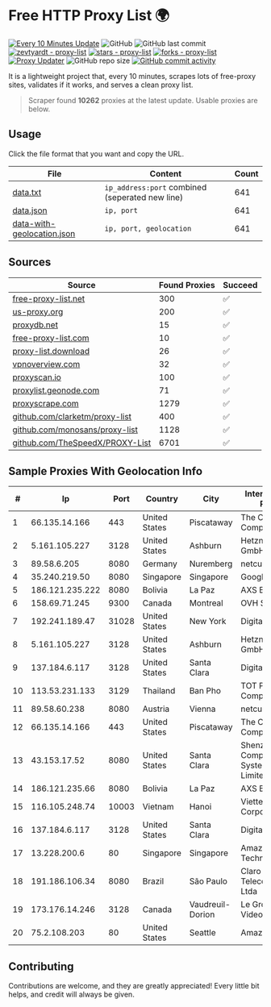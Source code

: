 
# Free HTTP Proxy List 🌍

[![Every 10 Minutes Update](https://github.com/mertguvencli/http-proxy-list/actions/workflows/main.yml/badge.svg?branch=main)](https://github.com/mertguvencli/http-proxy-list/actions/workflows/main.yml)
![GitHub](https://img.shields.io/github/license/mertguvencli/http-proxy-list)
![GitHub last commit](https://img.shields.io/github/last-commit/mertguvencli/http-proxy-list)
[![zevtyardt - proxy-list](https://img.shields.io/static/v1?label=zevtyardt&message=proxy-list&color=blue&logo=github)](https://github.com/zevtyardt/proxy-list "Go to GitHub repo")
[![stars - proxy-list](https://img.shields.io/github/stars/zevtyardt/proxy-list?style=social)](https://github.com/zevtyardt/proxy-list)
[![forks - proxy-list](https://img.shields.io/github/forks/zevtyardt/proxy-list?style=social)](https://github.com/zevtyardt/proxy-list)
[![Proxy Updater](https://github.com/zevtyardt/proxy-list/workflows/Proxy%20Updater/badge.svg)](https://github.com/zevtyardt/proxy-list/actions?query=workflow:"Proxy+Updater")
![GitHub repo size](https://img.shields.io/github/repo-size/zevtyardt/proxy-list)
[![GitHub commit activity](https://img.shields.io/github/commit-activity/m/zevtyardt/proxy-list?logo=commits)](https://github.com/zevtyardt/proxy-list/commits/main)

It is a lightweight project that, every 10 minutes, scrapes lots of free-proxy sites, validates if it works, and serves a clean proxy list.

> Scraper found **10262** proxies at the latest update. Usable proxies are below.

## Usage

Click the file format that you want and copy the URL.

|File|Content|Count|
|----|-------|-----|
|[data.txt](https://raw.githubusercontent.com/mertguvencli/http-proxy-list/main/proxy-list/data.txt)|`ip_address:port` combined (seperated new line)|641|
|[data.json](https://raw.githubusercontent.com/mertguvencli/http-proxy-list/main/proxy-list/data.json)|`ip, port`|641|
|[data-with-geolocation.json](https://raw.githubusercontent.com/mertguvencli/http-proxy-list/main/proxy-list/data-with-geolocation.json)|`ip, port, geolocation`|641|

## Sources

|Source|Found Proxies|Succeed|
|------|-------------|-------|
|[free-proxy-list.net](https://free-proxy-list.net)|300|✅|
|[us-proxy.org](https://www.us-proxy.org)|200|✅|
|[proxydb.net](http://proxydb.net)|15|✅|
|[free-proxy-list.com](https://free-proxy-list.com/?page=&port=&type%5B%5D=http&type%5B%5D=https&up_time=0&search=Search)|10|✅|
|[proxy-list.download](https://www.proxy-list.download/HTTP)|26|✅|
|[vpnoverview.com](https://vpnoverview.com/privacy/anonymous-browsing/free-proxy-servers)|32|✅|
|[proxyscan.io](https://www.proxyscan.io)|100|✅|
|[proxylist.geonode.com](https://proxylist.geonode.com/api/proxy-list?limit=300&page=1&sort_by=lastChecked&sort_type=desc&protocols=http,https)|71|✅|
|[proxyscrape.com](https://api.proxyscrape.com/v2/?request=displayproxies&protocol=http&timeout=10000&country=all&ssl=all&anonymity=all)|1279|✅|
|[github.com/clarketm/proxy-list](https://raw.githubusercontent.com/clarketm/proxy-list/master/proxy-list-raw.txt)|400|✅|
|[github.com/monosans/proxy-list](https://raw.githubusercontent.com/monosans/proxy-list/main/proxies/http.txt)|1128|✅|
|[github.com/TheSpeedX/PROXY-List](https://raw.githubusercontent.com/TheSpeedX/PROXY-List/master/http.txt)|6701|✅|


## Sample Proxies With Geolocation Info

|#|Ip|Port|Country|City|Internet Service Provider|
|-|--|----|-------|----|-------------------------|
|1|66.135.14.166|443|United States|Piscataway|The Constant Company, LLC|
|2|5.161.105.227|3128|United States|Ashburn|Hetzner Online GmbH|
|3|89.58.6.205|8080|Germany|Nuremberg|netcup GmbH|
|4|35.240.219.50|8080|Singapore|Singapore|Google LLC|
|5|186.121.235.222|8080|Bolivia|La Paz|AXS Bolivia S. A.|
|6|158.69.71.245|9300|Canada|Montreal|OVH SAS|
|7|192.241.189.47|31028|United States|New York|DigitalOcean, LLC|
|8|5.161.105.227|3128|United States|Ashburn|Hetzner Online GmbH|
|9|137.184.6.117|3128|United States|Santa Clara|DigitalOcean, LLC|
|10|113.53.231.133|3129|Thailand|Ban Pho|TOT Public Company Limited|
|11|89.58.60.238|8080|Austria|Vienna|netcup GmbH|
|12|66.135.14.166|443|United States|Piscataway|The Constant Company, LLC|
|13|43.153.17.52|8080|United States|Santa Clara|Shenzhen Tencent Computer Systems Company Limited|
|14|186.121.235.66|8080|Bolivia|La Paz|AXS Bolivia S. A.|
|15|116.105.248.74|10003|Vietnam|Hanoi|Viettel Corporation|
|16|137.184.6.117|3128|United States|Santa Clara|DigitalOcean, LLC|
|17|13.228.200.6|80|Singapore|Singapore|Amazon Technologies Inc.|
|18|191.186.106.34|8080|Brazil|São Paulo|Claro NXT Telecomunicacoes Ltda|
|19|173.176.14.246|3128|Canada|Vaudreuil-Dorion|Le Groupe Videotron Ltee|
|20|75.2.108.203|80|United States|Seattle|Amazon.com, Inc.|



## Contributing

Contributions are welcome, and they are greatly appreciated! Every
little bit helps, and credit will always be given.

